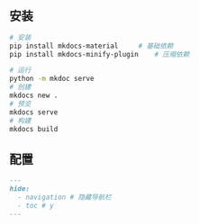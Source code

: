 <!--
title: MkDoc
sort:
-->

## 安装

```bash
# 安装
pip install mkdocs-material		# 基础依赖
pip install mkdocs-minify-plugin	# 压缩依赖

# 运行
python -m mkdoc serve
# 创建
mkdocs new .
# 预览
mkdocs serve
# 构建
mkdocs build
```

## 配置

```markdown
---
hide:
  - navigation # 隐藏导航栏
  - toc # y
---
```
